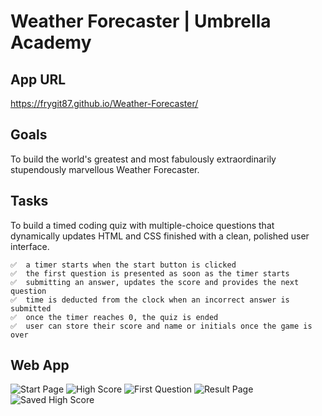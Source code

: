 # **Weather Forecaster | Umbrella Academy**

## **App URL**

https://frygit87.github.io/Weather-Forecaster/

## **Goals**

To build the world's greatest and most fabulously extraordinarily stupendously marvellous Weather Forecaster.

## **Tasks**

To build a timed coding quiz with multiple-choice questions that dynamically updates HTML and CSS finished with a clean, polished user interface.

    ✅  a timer starts when the start button is clicked
    ✅  the first question is presented as soon as the timer starts
    ✅  submitting an answer, updates the score and provides the next question
    ✅  time is deducted from the clock when an incorrect answer is submitted
    ✅  once the timer reaches 0, the quiz is ended
    ✅  user can store their score and name or initials once the game is over

## **Web App**

![Start Page](/img/Start-page.png)
![High Score](/img/High-Score.png)
![First Question](/img/First-Question.png)
![Result Page](/img/Result-Page.png)
![Saved High Score](/img/Saved-High-Score.png)
